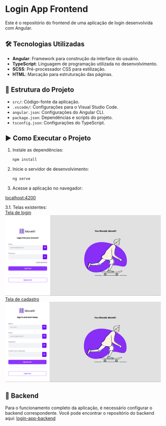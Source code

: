 # Login App Frontend

Este é o repositório do frontend de uma aplicação de login desenvolvida com Angular.

## 🛠 Tecnologias Utilizadas

- **Angular**: Framework para construção da interface do usuário.
- **TypeScript**: Linguagem de programação utilizada no desenvolvimento.
- **SCSS**: Pré-processador CSS para estilização.
- **HTML**: Marcação para estruturação das páginas.

## 📁 Estrutura do Projeto

- `src/`: Código-fonte da aplicação.
- `.vscode/`: Configurações para o Visual Studio Code.
- `angular.json`: Configurações do Angular CLI.
- `package.json`: Dependências e scripts do projeto.
- `tsconfig.json`: Configurações do TypeScript.

## ▶️ Como Executar o Projeto

1. Instale as dependências:

   ```bash
   npm install
   ```

2. Inicie o servidor de desenvolvimento:

   ```bash
   ng serve
   ```

3. Acesse a aplicação no navegador:

  <a href="http://localhost:4200/">localhost:4200</a>

  3.1. Telas existentes:
  <br>
    <a href="http://localhost:4200/login">Tela de login</a>
    <br>
    <img src="src/assets/images/login-screen.png" alt="Tela de login"/>
    <br>
    <a href="http://localhost:4200/login">Tela de cadastro</a>
    <br>
    <img src="src/assets/images/signup-screen.png" alt="Tela de cadastro"/>

  ## 🏢 Backend
  Para o funcionamento completo da aplicação, é necessário configurar o backend correspondente. Você pode encontrar o repositório do backend aqui:
  <a href="https://github.com/kauanrod/login-app-backend">login-app-backend</a>
  
